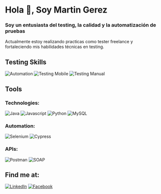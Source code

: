 # Hola 👋, Soy Martin Gerez
### Soy un entusiasta del testing, la calidad y la automatización de pruebas

Actualmente estoy realizando practicas como tester freelance y fortaleciendo mis habilidades técnicas en testing.

## Testing Skills
  ![Automation](https://img.shields.io/badge/automation-000000?style=for-the-badge&logo=automation&logoColor=lightgrey&labelColor=101010)
  ![Testing Mobile](https://img.shields.io/badge/testing_mobile-000000?style=for-the-badge&logo=testing_mobile&logoColor=lightgrey&labelColor=101010)
  ![Testing Manual](https://img.shields.io/badge/testing_manual-000000?style=for-the-badge&logo=testing_manual&logoColor=lightgrey&labelColor=101010)

## Tools
  ### Technologies:
  ![Java](https://img.shields.io/badge/Java-000000?style=for-the-badge&logo=java&logoColor=white&labelColor=101010)
  ![Javascript](https://img.shields.io/badge/Javascript-F7DF1E?style=for-the-badge&logo=javascript&logoColor=white&labelColor=101010)
  ![Python](https://img.shields.io/badge/Python-3776AB?style=for-the-badge&logo=python&logoColor=white&labelColor=101010)
  ![MySQL](https://img.shields.io/badge/MySQL-4479A1?style=for-the-badge&logo=MySQL&logoColor=white&labelColor=101010)
  
  ### Automation:
  ![Selenium](https://img.shields.io/badge/Selenium-43B02A?style=for-the-badge&logo=selenium&logoColor=white&labelColor=101010)
  ![Cypress](https://img.shields.io/badge/Cypress-17202C?style=for-the-badge&logo=cypress&logoColor=lightgrey&labelColor=101010)

  ### APIs:
  ![Postman](https://img.shields.io/badge/Postman-FF6C37?style=for-the-badge&logo=postman&logoColor=white&labelColor=101010)
  ![SOAP](https://img.shields.io/badge/Soap-43B02A?style=for-the-badge&logo=soap&logoColor=white&labelColor=101010)
  
## Find me at:
   [![LinkedIn](https://img.shields.io/badge/LinkedIn-0A66C2?style=for-the-badge&logo=LinkedIn&logoColor=white&labelColor=101010)](https://www.linkedin.com/in/mgerez)
   [![Facebook](https://img.shields.io/badge/Facebook-1877F2?style=for-the-badge&logo=facebook&logoColor=white&labelColor=101010)](https://www.facebook.com/mgerez11)
   



<!-- Los iconos se obtienen de https://simpleicons.org/ -->
<!-- Para generar la plantilla ver la siguiente pag: https://shields.io/-->
